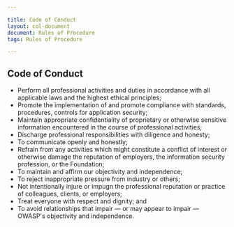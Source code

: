 ```yaml
---

title: Code of Conduct
layout: col-document
document: Rules of Procedure
tags: Rules of Procedure

---
```


## Code of Conduct
- Perform all professional activities and duties in accordance with all applicable laws and the highest ethical principles;
- Promote the implementation of and promote compliance with standards, procedures, controls for application security;
- Maintain appropriate confidentiality of proprietary or otherwise sensitive information encountered in the course of professional activities;
- Discharge professional responsibilities with diligence and honesty;
- To communicate openly and honestly;
- Refrain from any activities which might constitute a conflict of interest or otherwise damage the reputation of employers, the information security profession, or the Foundation;
- To maintain and affirm our objectivity and independence;
- To reject inappropriate pressure from industry or others;
- Not intentionally injure or impugn the professional reputation or practice of colleagues, clients, or employers;
- Treat everyone with respect and dignity; and
- To avoid relationships that impair — or may appear to impair — OWASP's objectivity and independence.
